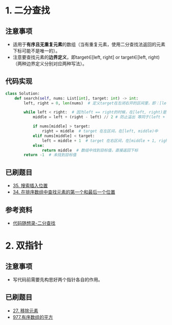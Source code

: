 # 1. 二分查找

## 注意事项
- 适用于**有序且无重复元素**的数组（当有重复元素，使用二分查找法返回的元素下标可能不是唯一的）。
- 注意要查找元素的**边界定义**，即target∈[left, right] or target∈[left, right)（两种边界定义分别对应两种写法）。

## 代码实现
```python
class Solution:
    def search(self, nums: List[int], target: int) -> int:
        left, right = 0, len(nums)  # 定义target在左闭右开的区间里，即：[left, right)

        while left < right:  # 因为left == right的时候，在[left, right)是无效的空间，所以使用 <
            middle = left + (right - left) // 2 # 防止溢出 等同于(left + right)/2

            if nums[middle] > target:
                right = middle  # target 在左区间，在[left, middle)中
            elif nums[middle] < target:
                left = middle + 1  # target 在右区间，在[middle + 1, right)中
            else:
                return middle  # 数组中找到目标值，直接返回下标
        return -1  # 未找到目标值
```

## 已刷题目
- [35. 搜索插入位置](https://leetcode.cn/problems/search-insert-position/?envType=list&envId=j53sprew)
- [34. 在排序数组中查找元素的第一个和最后一个位置](https://leetcode.cn/problems/find-first-and-last-position-of-element-in-sorted-array/?envType=list&envId=j53sprew)

## 参考资料
- [代码随想录-二分查找](https://programmercarl.com/0704.%E4%BA%8C%E5%88%86%E6%9F%A5%E6%89%BE.html)

# 2. 双指针
## 注意事项
- 写代码前需要先构思好两个指针各自的作用。

## 已刷题目
- [27. 移除元素](https://leetcode.cn/problems/remove-element/)
- [977.有序数组的平方](https://leetcode.cn/problems/squares-of-a-sorted-array/submissions/)
